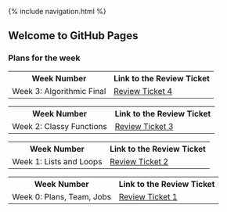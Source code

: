 {% include navigation.html %}

## Welcome to GitHub Pages



### Plans for the week
<table>
  <tr>
  <th>Week Number</th>
  <th>Link to the Review Ticket</th>
  </tr>
  <tr>
  <td>Week 3: Algorithmic Final</td>
  <td> <a href="https://github.com/SlimeyTurtles/jinjaturtles/issues/15">Review Ticket 4</a></td>
  </tr>
  </table>

<table>
  <tr>
  <th>Week Number</th>
  <th>Link to the Review Ticket</th>
  </tr>
  <tr>
  <td>Week 2: Classy Functions</td>
  <td> <a href="https://github.com/SlimeyTurtles/jinjaturtles/issues/14">Review Ticket 3</a></td>
  </tr>
  </table>
  
<table>
  <tr>
  <th>Week Number</th>
  <th>Link to the Review Ticket</th>
  </tr>
  <tr>
  <td>Week 1: Lists and Loops</td>
  <td> <a href="https://github.com/SlimeyTurtles/jinjaturtles/issues/11">Review Ticket 2</a></td>
  </tr>
  </table>

<table>
  <tr>
  <th>Week Number</th>
  <th>Link to the Review Ticket</th>
  </tr>
  <tr>
  <td>Week 0: Plans, Team, Jobs</td>
  <td> <a href="https://github.com/SlimeyTurtles/jinjaturtles/issues/9">Review Ticket 1</a></td>
  </tr>
  </table>

